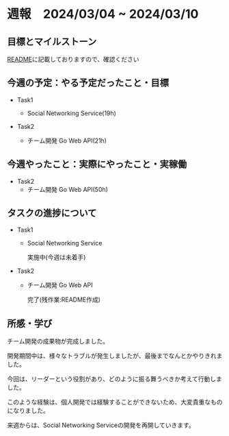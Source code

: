 # 週報　2024/03/04 ~ 2024/03/10

## 目標とマイルストーン
[README](https://github.com/Aki158/weekly-report/blob/main/README.md)に記載しておりますので、確認ください

## 今週の予定：やる予定だったこと・目標
- Task1
    - Social Networking Service(19h)

- Task2
    - チーム開発 Go Web API(21h)

## 今週やったこと：実際にやったこと・実稼働

- Task2
    - チーム開発 Go Web API(50h)

## タスクの進捗について

- Task1
    - Social Networking Service

        実施中(今週は未着手)

- Task2
    - チーム開発 Go Web API

        完了(残作業:README作成)

## 所感・学び

チーム開発の成果物が完成しました。

開発期間中は、様々なトラブルが発生しましたが、最後までなんとかやりきれました。

今回は、リーダーという役割があり、どのように振る舞うべきか考えて行動しました。

このような経験は、個人開発では経験することができないため、大変貴重なものになりました。

来週からは、Social Networking Serviceの開発を再開していきます。
